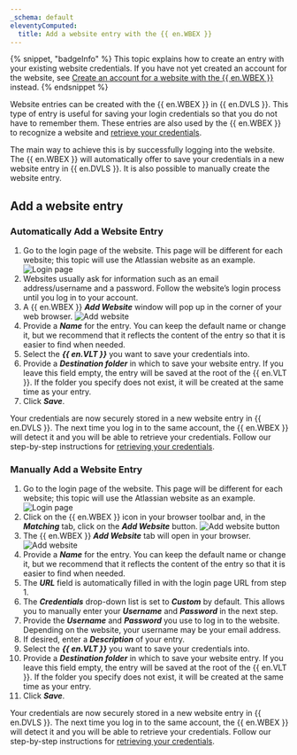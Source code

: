 ```yaml
---
_schema: default
eleventyComputed:
  title: Add a website entry with the {{ en.WBEX }}
---
```

{% snippet, "badgeInfo" %}
This topic explains how to create an entry with your existing website credentials. If you have not yet created an account for the website, see [Create an account for a website with the {{ en.WBEX }}](/workspace/workspace-browser-extension/devolutions-server/using-workspace-browser-extension/create-account-website-workspace-browser-extension/) instead.
{% endsnippet %}

Website entries can be created with the {{ en.WBEX }} in {{ en.DVLS }}. This type of entry is useful for saving your login credentials so that you do not have to remember them. These entries are also used by the {{ en.WBEX }} to recognize a website and [retrieve your credentials](/workspace/workspace-browser-extension/devolutions-server/using-workspace-browser-extension/retrieve-credentials-workspace-browser-extension/).

The main way to achieve this is by successfully logging into the website. The {{ en.WBEX }} will automatically offer to save your credentials in a new website entry in {{ en.DVLS }}. It is also possible to manually create the website entry.

## Add a website entry

### Automatically Add a Website Entry

1. Go to the login page of the website. This page will be different for each website; this topic will use the Atlassian website as an example. ![Login page](https://cdnweb.devolutions.net/docs/WEBX4031_2024_2.png "Login page")
2. Websites usually ask for information such as an email address/username and a password. Follow the website’s login process until you log in to your account.
3. A {{ en.WBEX }} ***Add Website*** window will pop up in the corner of your web browser. ![Add website](https://cdnweb.devolutions.net/docs/WEBX4076_2024_2.png "Add website")
4. Provide a ***Name*** for the entry. You can keep the default name or change it, but we recommend that it reflects the content of the entry so that it is easier to find when needed.
5. Select the ***{{ en.VLT }}*** you want to save your credentials into.
6. Provide a ***Destination folder*** in which to save your website entry. If you leave this field empty, the entry will be saved at the root of the {{ en.VLT }}. If the folder you specify does not exist, it will be created at the same time as your entry.
7. Click ***Save***.

Your credentials are now securely stored in a new website entry in {{ en.DVLS }}. The next time you log in to the same account, the {{ en.WBEX }} will detect it and you will be able to retrieve your credentials. Follow our step-by-step instructions for [retrieving your credentials](/workspace/workspace-browser-extension/devolutions-server/using-workspace-browser-extension/retrieve-credentials-workspace-browser-extension/).

### Manually Add a Website Entry

1. Go to the login page of the website. This page will be different for each website; this topic will use the Atlassian website as an example. ![Login page](https://cdnweb.devolutions.net/docs/WEBX4031_2024_2.png "Login page")
2. Click on the {{ en.WBEX }} icon in your browser toolbar and, in the ***Matching*** tab, click on the ***Add Website*** button. ![Add website button](https://cdnweb.devolutions.net/docs/WEBX4077_2024_2.png "Add website button")
3. The {{ en.WBEX }} ***Add Website*** tab will open in your browser. ![Add website](https://cdnweb.devolutions.net/docs/WEBX4076_2024_2.png "Add website")
4. Provide a ***Name*** for the entry. You can keep the default name or change it, but we recommend that it reflects the content of the entry so that it is easier to find when needed.
5. The ***URL*** field is automatically filled in with the login page URL from step 1.
6. The ***Credentials*** drop-down list is set to ***Custom*** by default. This allows you to manually enter your ***Username*** and ***Password*** in the next step.
7. Provide the ***Username*** and ***Password*** you use to log in to the website. Depending on the website, your username may be your email address.
8. If desired, enter a ***Description*** of your entry.
9. Select the ***{{ en.VLT }}*** you want to save your credentials into.
10. Provide a ***Destination folder*** in which to save your website entry. If you leave this field empty, the entry will be saved at the root of the {{ en.VLT }}. If the folder you specify does not exist, it will be created at the same time as your entry.
11. Click ***Save***.

Your credentials are now securely stored in a new website entry in {{ en.DVLS }}. The next time you log in to the same account, the {{ en.WBEX }} will detect it and you will be able to retrieve your credentials. Follow our step-by-step instructions for [retrieving your credentials](/workspace/workspace-browser-extension/devolutions-server/using-workspace-browser-extension/retrieve-credentials-workspace-browser-extension/).